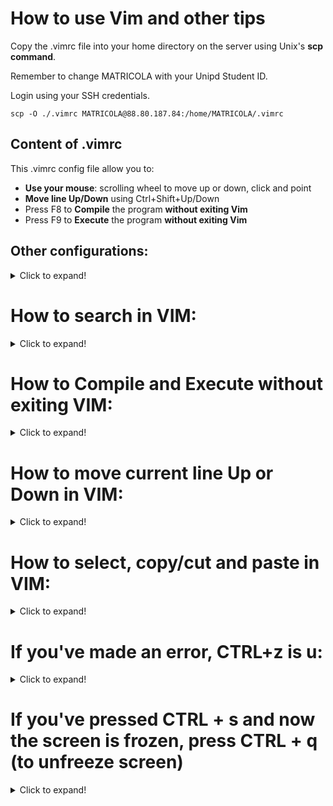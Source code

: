 # How to use Vim and other tips

Copy the .vimrc file into your home directory on the server using Unix's **scp command**.

Remember to change MATRICOLA with your Unipd Student ID.

Login using your SSH credentials.

    scp -O ./.vimrc MATRICOLA@88.80.187.84:/home/MATRICOLA/.vimrc 

## Content of .vimrc
This .vimrc config file allow you to:
- **Use your mouse**: scrolling wheel to move up or down, click and point
- **Move line Up/Down** using Ctrl+Shift+Up/Down
- Press F8 to **Compile** the program **without exiting Vim**
- Press F9 to **Execute** the program **without exiting Vim**

## Other configurations:
<details>
<summary>Click to expand!</summary>

- Replace tabs with 3 spaces
- Highlight matching parantheses
- Auto indent on brackets
- Show line number
- Highlight current line
- Search characters as they are entered
- Search is case insesitive if no case letters are entered, but case sensitive if case letters are entered
- Highlight search results
</details>


# How to search in VIM:
<details>
<summary>Click to expand!</summary>

Search is **UNIDIRECTIONAL** but when the search reach one end of the file, pressing **n** continue the search starting from the other end of the file.

## Search from the current line **forward** using **/**

x es:

    ESC (to exit Insert mode)

    /query

    ENTER (to stop writing in the search query)

    (now all search results of the query are highlighted)

    n (to move to next occurence of search result)

    ESC (to exit Search mode)

## Search from the current line **backwards** using **?**

x es:

    ESC (to exit Insert mode)

    ?query

    ENTER (to stop writing in the search query)

    (now all search results of the query are highlighted)

    n (to move to next occurence of search result)

    ESC (to exit Search mode)
</details>


# How to Compile and Execute without exiting VIM:
<details>
<summary>Click to expand!</summary>

## Compile

    ESC (to exit Insert mode)

    F8 (compile shortcut)

    CTRL+C (to exit compilation) 

    Enter (to re-enter in vim)

## Execute
    ESC (to exit Insert mode)

    F9 (execute shortcut)

    CTRL+C (to stop the executable) 

    Enter (to re-enter in vim)
</details>



# How to move current line Up or Down in VIM:
<details>
<summary>Click to expand!</summary>

    ESC (to exit Insert mode)

    CTRL+SHIFT+PAGE UP/DOWN (to move line up/down)

    i (to re-enter Insert mode)
</details>


# How to select, copy/cut and paste in VIM:
<details>
<summary>Click to expand!</summary>

    Select with the mouse the text you want to copy

    y (to copy/yank)
    [ALTERNATIVE d (to cut)]

    p (to paste after the cursor)
</details>


# If you've made an error, CTRL+z is u:
<details>
<summary>Click to expand!</summary>
    
    ESC (to exit Insert mode)

    u (to Undo)
</details>


# If you've pressed CTRL + s and now the screen is frozen, press CTRL + q (to unfreeze screen)
<details>
<summary>Click to expand!</summary>

    CTRL + s (now screen is frozen)

    (every command that you type when the screen is frozen will be executed, it just won't be displayed in the terminal)

    CTRL + q (to unfreeze the screen)
</details>